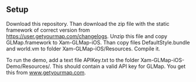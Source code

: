 ## Setup

Download this repository. Than download the zip file with the static framework of correct version from https://user.getyourmap.com/changelogs. Unzip this file and copy  GLMap.framework to Xam-GLMap-iOS. Than copy files DefaultStyle.bundle and world.vm to folder Xam-GLMap-iOS/Resources. Compile it.

To run the demo, add a text file APIKey.txt to the folder Xam-GLMap-iOS-Demo/Resources/. This should contain a valid API key for GLMap. You get this from www.getyourmap.com.